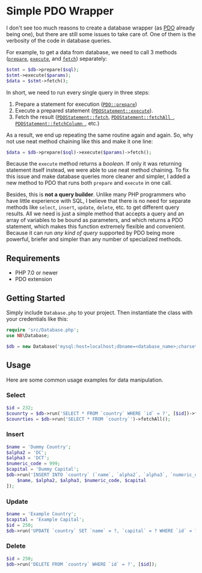 # Simple PDO Wrapper

I don't see too much reasons to create a database wrapper (as [PDO](https://www.php.net/manual/en/book.pdo.php) already being one), but there are still some issues to take care of. One of them is the verbosity of the code in database queries.

For example, to get a data from database, we need to call 3 methods ([`prepare`](https://www.php.net/manual/en/pdo.prepare.php), [`execute`](https://www.php.net/manual/en/pdostatement.execute.php), and [`fetch`](https://www.php.net/manual/en/pdostatement.fetch.php)) separately:

```php
$stmt = $db->prepare($sql);
$stmt->execute($params);
$data = $stmt->fetch();
```

In short, we need to run every single query in three steps:
1. Prepare a statement for execution ([`PDO::prepare`](https://www.php.net/manual/en/pdo.prepare.php))
2. Execute a prepared statement ([`PDOStatement::execute`](https://www.php.net/manual/en/pdostatement.execute.php)).
3. Fetch the result ([`PDOStatement::fetch`](https://www.php.net/manual/en/pdostatement.fetch.php), [`PDOStatement::fetchAll
`](https://www.php.net/manual/en/pdostatement.fetchall.php), [`PDOStatement::fetchColumn
`](https://www.php.net/manual/en/pdostatement.fetchcolumn.php), etc.)

As a result, we end up repeating the same routine again and again. So, why not use neat method chaining like this and make it one line:

```php
$data = $db->prepare($sql)->execute($params)->fetch();
```

Because the `execute` method returns a *boolean*. If only it was returning statement itself instead, we were able to use neat method chaining. To fix this issue and make database queries more cleaner and simpler, I added a new method to PDO that runs both `prepare` and `execute` in one call.

Besides, this is **not a query builder**. Unlike many PHP programmers who have little experience with SQL, I believe that there is no need for separate methods like `select`, `insert`, `update`, `delete`, etc. to get different query results. All we need is just a simple method that accepts a query and an array of variables to be bound as parameters, and which returns a PDO statement, which makes this function extremely flexible and convenient. Because it can run *any kind of query* supported by PDO being more powerful, briefer and simpler than any number of specialized methods.

## Requirements
* PHP 7.0 or newer
* PDO extension

## Getting Started
Simply include `Database.php` to your project. Then instantiate the class with your credentials like this:

```php
require 'src/Database.php';
use NB\Database;

$db = new Database('mysql:host=localhost;dbname=<database_name>;charset=utf8', '<username>', '<password>');
```

## Usage
Here are some common usage examples for data manipulation.

### Select
```php
$id = 232;
$counrty = $db->run('SELECT * FROM `country` WHERE `id` = ?', [$id])->fetch();
$counrties = $db->run('SELECT * FROM `country`')->fetchAll();
```

### Insert
```php
$name = 'Dummy Country';
$alpha2 = 'DC';
$alpha3 = 'DCT';
$numeric_code = 999;
$capital = 'Dummy Capital';
$db->run('INSERT INTO `country` (`name`, `alpha2`, `alpha3`, `numeric_code`, `capital`) VALUES (?, ?, ?, ?, ?)', [
    $name, $alpha2, $alpha3, $numeric_code, $capital
]);
```

### Update
```php
$name = 'Example Country';
$capital = 'Example Capital';
$id = 250;
$db->run('UPDATE `country` SET `name` = ?, `capital` = ? WHERE `id` = ?', [$name, $capital, $id]);
```

### Delete
```php
$id = 250;
$db->run('DELETE FROM `country` WHERE `id` = ?', [$id]);
```